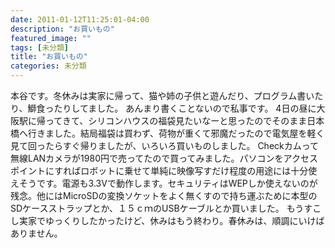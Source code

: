 ```yaml
---
date: 2011-01-12T11:25:01-04:00
description: "お買いもの"
featured_image: ""
tags: [未分類]
title: "お買いもの"
categories: 未分類
---
```


本谷です。冬休みは実家に帰って、猫や姉の子供と遊んだり、プログラム書いたり、鰤食ったりしてました。
あんまり書くことないので私事です。
4日の昼に大阪駅に帰ってきて、シリコンハウスの福袋見たいなーと思ったのでそのまま日本橋へ行きました。結局福袋は買わず、荷物が重くて邪魔だったので電気屋を軽く見て回ったらすぐ帰りましたが、いろいろ買いものしました。
Checkカムって無線LANカメラが1980円で売ってたので買ってみました。パソコンをアクセスポイントにすればロボットに乗せて単純に映像写すだけ程度の用途には十分使えそうです。電源も3.3Vで動作します。セキュリティはWEPしか使えないのが残念。他にはMicroSDの変換ソケットをよく無くすので持ち運ぶために本型のSDケースストラップとか、１５ｃｍのUSBケーブルとか買いました。
もうすこし実家でゆっくりしたかったけど、休みはもう終わり。春休みは、順調にいけばありません。

